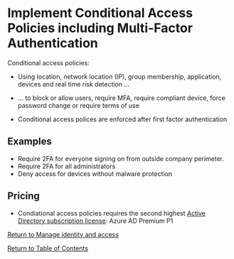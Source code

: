# Implement Conditional Access Policies including Multi-Factor Authentication

Conditional access policies:
* Using location, network location (IP), group membership, application, devices and real time risk detection ...
* ... to block or allow users, require MFA, require compliant device, force password change or require terms of use

* Conditional access polices are enforced after first factor authentication

## Examples
* Require 2FA for everyone signing on from outside company perimeter.
* Require 2FA for all administrators
* Deny access for devices without malware protection

## Pricing

* Condiational access policies requires the second highest [Active Directory subscription license](https://azure.microsoft.com/en-us/pricing/details/active-directory/): Azure AD Premium P1


[Return to Manage identity and access](README.md)

[Return to Table of Contents](../README.md)